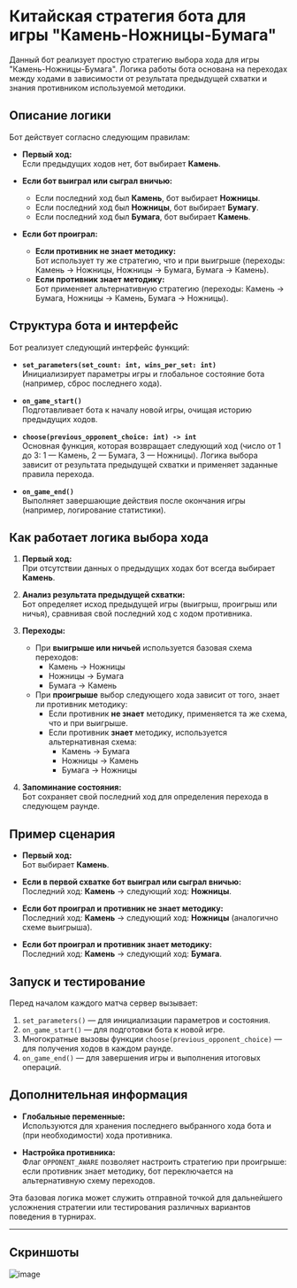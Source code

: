 # Китайская стратегия бота для игры "Камень-Ножницы-Бумага"

Данный бот реализует простую стратегию выбора хода для игры "Камень-Ножницы-Бумага". Логика работы бота основана на переходах между ходами в зависимости от результата предыдущей схватки и знания противником используемой методики.

## Описание логики

Бот действует согласно следующим правилам:

- **Первый ход:**  
  Если предыдущих ходов нет, бот выбирает **Камень**.

- **Если бот выиграл или сыграл вничью:**  
  - Если последний ход был **Камень**, бот выбирает **Ножницы**.
  - Если последний ход был **Ножницы**, бот выбирает **Бумагу**.
  - Если последний ход был **Бумага**, бот выбирает **Камень**.

- **Если бот проиграл:**  
  - **Если противник не знает методику:**  
    Бот использует ту же стратегию, что и при выигрыше (переходы: Камень → Ножницы, Ножницы → Бумага, Бумага → Камень).  
  - **Если противник знает методику:**  
    Бот применяет альтернативную стратегию (переходы: Камень → Бумага, Ножницы → Камень, Бумага → Ножницы).

## Структура бота и интерфейс

Бот реализует следующий интерфейс функций:

- **`set_parameters(set_count: int, wins_per_set: int)`**  
  Инициализирует параметры игры и глобальное состояние бота (например, сброс последнего хода).

- **`on_game_start()`**  
  Подготавливает бота к началу новой игры, очищая историю предыдущих ходов.

- **`choose(previous_opponent_choice: int) -> int`**  
  Основная функция, которая возвращает следующий ход (число от 1 до 3: 1 — Камень, 2 — Бумага, 3 — Ножницы). Логика выбора зависит от результата предыдущей схватки и применяет заданные правила перехода.

- **`on_game_end()`**  
  Выполняет завершающие действия после окончания игры (например, логирование статистики).

## Как работает логика выбора хода

1. **Первый ход:**  
   При отсутствии данных о предыдущих ходах бот всегда выбирает **Камень**.

2. **Анализ результата предыдущей схватки:**  
   Бот определяет исход предыдущей игры (выигрыш, проигрыш или ничья), сравнивая свой последний ход с ходом противника.

3. **Переходы:**  
   - При **выигрыше или ничьей** используется базовая схема переходов:
     - Камень → Ножницы
     - Ножницы → Бумага
     - Бумага → Камень
   - При **проигрыше** выбор следующего хода зависит от того, знает ли противник методику:
     - Если противник **не знает** методику, применяется та же схема, что и при выигрыше.
     - Если противник **знает** методику, используется альтернативная схема:
       - Камень → Бумага
       - Ножницы → Камень
       - Бумага → Ножницы

4. **Запоминание состояния:**  
   Бот сохраняет свой последний ход для определения перехода в следующем раунде.

## Пример сценария

- **Первый ход:**  
  Бот выбирает **Камень**.

- **Если в первой схватке бот выиграл или сыграл вничью:**  
  Последний ход: **Камень** → следующий ход: **Ножницы**.

- **Если бот проиграл и противник не знает методику:**  
  Последний ход: **Камень** → следующий ход: **Ножницы** (аналогично схеме выигрыша).

- **Если бот проиграл и противник знает методику:**  
  Последний ход: **Камень** → следующий ход: **Бумага**.

## Запуск и тестирование

Перед началом каждого матча сервер вызывает:
1. `set_parameters()` — для инициализации параметров и состояния.
2. `on_game_start()` — для подготовки бота к новой игре.
3. Многократные вызовы функции `choose(previous_opponent_choice)` — для получения ходов в каждом раунде.
4. `on_game_end()` — для завершения игры и выполнения итоговых операций.

## Дополнительная информация

- **Глобальные переменные:**  
  Используются для хранения последнего выбранного хода бота и (при необходимости) хода противника.
  
- **Настройка противника:**  
  Флаг `OPPONENT_AWARE` позволяет настроить стратегию при проигрыше: если противник знает методику, бот переключается на альтернативную схему переходов.

Эта базовая логика может служить отправной точкой для дальнейшего усложнения стратегии или тестирования различных вариантов поведения в турнирах.

---

## Скриншоты

![image](https://github.com/user-attachments/assets/35cc3093-cd6c-4fe4-8331-7c394683acc9)

